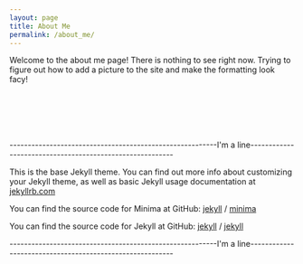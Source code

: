```yaml
---
layout: page
title: About Me
permalink: /about_me/
---
```


  Welcome to the about me page! There is nothing to see right now. Trying to figure out how to add a picture to the site and make the formatting look facy!



\
\
\
\
\
---------------------------------------------------------I'm a line---------------------------------------------------------

This is the base Jekyll theme. You can find out more info about customizing your Jekyll theme, as well as basic Jekyll usage documentation at [jekyllrb.com](https://jekyllrb.com/)

You can find the source code for Minima at GitHub:
[jekyll][jekyll-organization] /
[minima](https://github.com/jekyll/minima)

You can find the source code for Jekyll at GitHub:
[jekyll][jekyll-organization] /
[jekyll](https://github.com/jekyll/jekyll)


[jekyll-organization]: https://github.com/jekyll
---------------------------------------------------------I'm a line---------------------------------------------------------

